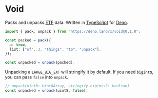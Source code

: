 # Void

Packs and unpacks [ETF](https://erlang.org/doc/apps/erts/erl_ext_dist.html)
data. Written in [TypeScript](https://www.typescriptlang.org/) for
[Deno](https://deno.land/).

```ts
import { pack, unpack } from "https://deno.land/x/void@0.1.0";

const packed = pack({
  a: true,
  list: ["of", 3, "things", "to", "unpack"],
});

const unpacked = unpack(packed);
```

Unpacking a `LARGE_BIG_EXT` will stringify it by default. If you need `bigint`s,
you can pass `false` into `unpack`.

```ts
// unpack(uint8: Uint8Array, stringify_bigints?: boolean)
const unpacked = unpack(uint8, false);
```
